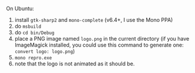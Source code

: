 On Ubuntu:

1. install `gtk-sharp2` and `mono-complete` (v6.4+, I use the Mono PPA)
1. do `msbuild`
1. do `cd bin/Debug`
1. place a PNG image named `logo.png` in the current directory (if you have ImageMagick installed, you could use this command to generate one: `convert logo: logo.png`)
1. `mono repro.exe`
1. note that the logo is not animated as it should be.
